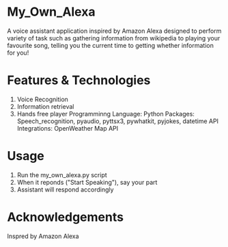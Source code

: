 # My_Own_Alexa
A voice assistant application inspired by Amazon Alexa designed to perform variety of task such as gathering information from wikipedia to playing your favourite song, telling you the current time to getting whether information for you!

# Features & Technologies
1. Voice Recognition
2. Information retrieval
3. Hands free player
Programminng Language: Python
Packages: Speech_recognition, pyaudio, pyttsx3, pywhatkit, pyjokes, datetime
API Integrations: OpenWeather Map API

# Usage
1. Run the my_own_alexa.py script
2. When it reponds ("Start Speaking"), say your part
3. Assistant will respond accordingly

# Acknowledgements
Inspred by Amazon Alexa
